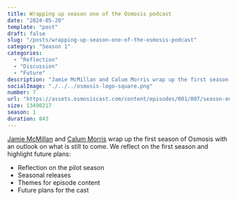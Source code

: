 ```yaml
---
title: Wrapping up season one of the Osmosis podcast
date: "2024-05-20"
template: "post"
draft: false
slug: "/posts/wrapping-up-season-one-of-the-osmosis-podcast"
category: "Season 1"
categories:
  - "Reflection"
  - "Discussion"
  - "Future"
description: "Jamie McMillan and Calum Morris wrap up the first season of Osmosis with an outlook on what is still to come. We reflect on the first season and highlight future plans."
socialImage: "./../../osmosis-logo-square.png"
number: 7
url: "https://assets.osmosiscast.com/content/episodes/001/007/season-end.mp3"
size: 13490217
season: 1
duration: 843
---
```


[Jamie McMillan](https://www.linkedin.com/in/jamie-mcmillan-metrology/) and [Calum Morris](https://www.linkedin.com/in/calum-morris-7015a028b/) wrap up the first season of Osmosis with an outlook on what is still to come. We reflect on the first season and highlight future plans:

- Reflection on the pilot season
- Seasonal releases
- Themes for episode content
- Future plans for the cast
